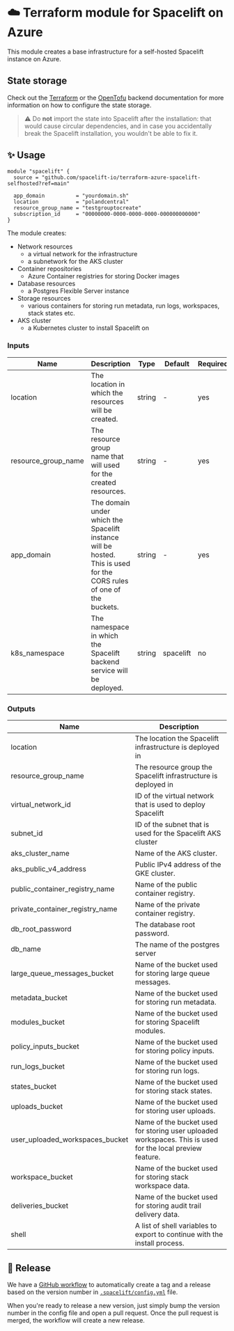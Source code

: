 # ☁️ Terraform module for Spacelift on Azure

This module creates a base infrastructure for a self-hosted Spacelift instance on Azure.

## State storage

Check out the [Terraform](https://developer.hashicorp.com/terraform/language/backend) or
the [OpenTofu](https://opentofu.org/docs/language/settings/backends/configuration/) backend documentation for more
information on how to configure the state storage.

> ⚠️ Do **not** import the state into Spacelift after the installation: that would cause circular dependencies, and in
> case you accidentally break the Spacelift installation, you wouldn't be able to fix it.

## ✨ Usage

```hcl
module "spacelift" {
  source = "github.com/spacelift-io/terraform-azure-spacelift-selfhosted?ref=main"

  app_domain          = "yourdomain.sh"
  location            = "polandcentral"
  resource_group_name = "testgrouptocreate"
  subscription_id     = "00000000-0000-0000-0000-000000000000"
}
```

The module creates:

- Network resources
    - a virtual network for the infrastructure
    - a subnetwork for the AKS cluster
- Container repositories
    - Azure Container registries for storing Docker images
- Database resources
    - a Postgres Flexible Server instance
- Storage resources
    - various containers for storing run metadata, run logs, workspaces, stack states etc.
- AKS cluster
    - a Kubernetes cluster to install Spacelift on

### Inputs

| Name                | Description                                                                                                          | Type   | Default   | Required |
|---------------------|----------------------------------------------------------------------------------------------------------------------|--------|-----------|----------|
| location            | The location in which the resources will be created.                                                                 | string | -         | yes      |
| resource_group_name | The resource group name that will used for the created resources.                                                    | string | -         | yes      | | string      | -                 | yes      |
| app_domain          | The domain under which the Spacelift instance will be hosted. This is used for the CORS rules of one of the buckets. | string | -         | yes      |
| k8s_namespace       | The namespace in which the Spacelift backend service will be deployed.                                               | string | spacelift | no       |

### Outputs

| Name                            | Description                                                                                               |
|---------------------------------|-----------------------------------------------------------------------------------------------------------|
| location                        | The location the Spacelift infrastructure is deployed in                                                  |
| resource_group_name             | The resource group the Spacelift infrastructure is deployed in                                            |
| virtual_network_id              | ID of the virtual network that is used to deploy Spacelift                                                |
| subnet_id                       | ID of the subnet that is used for the Spacelift AKS cluster                                               |
| aks_cluster_name                | Name of the AKS cluster.                                                                                  |
| aks_public_v4_address           | Public IPv4 address of the GKE cluster.                                                                   |
| public_container_registry_name  | Name of the public container registry.                                                                    |
| private_container_registry_name | Name of the private container registry.                                                                   |
| db_root_password                | The database root password.                                                                               |
| db_name                         | The name of the postgres server                                                                           |
| large_queue_messages_bucket     | Name of the bucket used for storing large queue messages.                                                 |
| metadata_bucket                 | Name of the bucket used for storing run metadata.                                                         |
| modules_bucket                  | Name of the bucket used for storing Spacelift modules.                                                    |
| policy_inputs_bucket            | Name of the bucket used for storing policy inputs.                                                        |
| run_logs_bucket                 | Name of the bucket used for storing run logs.                                                             |
| states_bucket                   | Name of the bucket used for storing stack states.                                                         |
| uploads_bucket                  | Name of the bucket used for storing user uploads.                                                         |
| user_uploaded_workspaces_bucket | Name of the bucket used for storing user uploaded workspaces. This is used for the local preview feature. |
| workspace_bucket                | Name of the bucket used for storing stack workspace data.                                                 |
| deliveries_bucket               | Name of the bucket used for storing audit trail delivery data.                                            |
| shell                           | A list of shell variables to export to continue with the install process.                                 |

## 🚀 Release

We have a [GitHub workflow](./.github/workflows/release.yaml) to automatically create a tag and a release based on the
version number in [`.spacelift/config.yml`](./.spacelift/config.yml) file.

When you're ready to release a new version, just simply bump the version number in the config file and open a pull
request. Once the pull request is merged, the workflow will create a new release.